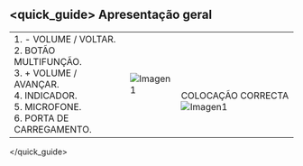 ## <quick_guide> Apresentação geral

|  |  |  |
|:-------|:-------|:-------|
|1. - VOLUME / VOLTAR. <br> 2.	BOTÃO MULTIFUNÇÃO. <br> 3. + VOLUME / AVANÇAR. <br> 4.	INDICADOR. <br> 5. MICROFONE. <br> 6.	PORTA DE CARREGAMENTO.|![Imagen1](http://static.energysistem.com/images/manuals/42556/561d19aba1c67.jpg)|<br> <br> <br> COLOCAÇÃO CORRECTA ![Imagen1](http://static.energysistem.com/images/manuals/42556/561e76e3e2cbd.jpg)|
</quick_guide>
